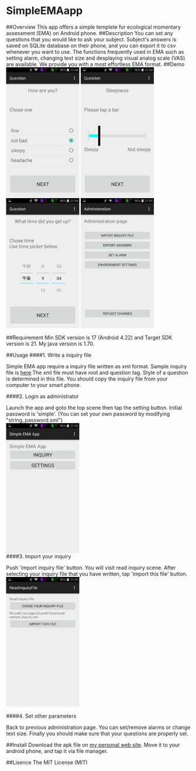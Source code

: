 # SimpleEMAapp
##Overview
This app offers a simple templete for ecological momentary assessment (EMA) on Android phone.
##Description
You can set any questions that you would like to ask your subject.
Subject's answers is saved on SQLite database on their phone, and you can export it to csv whenever you want to use.
The functions frequently used in EMA such as setting alarm, changing text size and desplaying visual analog scale (VAS) are available.
We provide you with a most effortless EMA format.
##Demo
<img src="./demoImages/radio.png" width=200/>
<img src="./demoImages/seek.png" width=200 />
<img src="./demoImages/time.png" width=200 />
<img src="./demoImages/admin.png" width=200 />

##Requirement
Min SDK version is 17 (Android 4.22) and Target SDK version is 21.
My java version is 1.70.

##Usage
####1. Write a inquiry file

Simple EMA app require a inquiry file written as xml format. Sample inquiry file is [here](./inquiry_example.xml).The xml file must have root and question tag. Style of a question is determined in this file. You should copy the inquiry file from your computer to your smart phone.

####2. Login as administrator

Launch the app and goto the top scene then tap the setting button. Initial password is 'simple'.
(You can set your own password by modifying "string_password.xml")
<BR clear="left"/>
<img src="./demoImages/top.png" width=200 align="left"/>
<BR clear="left"/>
####3. Import your inquiry

Push 'import inquiry file' button. You will visit read inquiry scene. After selecting your inquiry file that you have written, tap 'import this file' button.
<BR clear="left"/>
<img src="./demoImages/import.png" width=200/>
<BR clear="left"/>

####4. Set other parameters

Back to previous administration page. You can set/remove alarms or change text size. Finally you should make sure that your questions are properly set.

##Install
Download the apk file on [my personal web site](hkuromiya.nagoya/2016/03/19/simpleemaapp/). Move it to your android phone, and tap it via file manager.

##Lisence
The MIT License (MIT)
